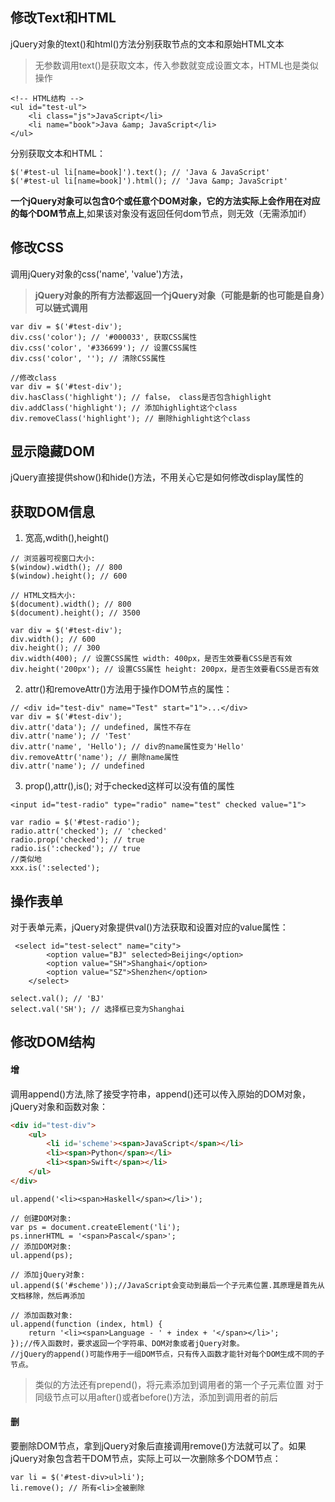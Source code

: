 ## 修改Text和HTML
jQuery对象的text()和html()方法分别获取节点的文本和原始HTML文本
> 无参数调用text()是获取文本，传入参数就变成设置文本，HTML也是类似操作
```
<!-- HTML结构 -->
<ul id="test-ul">
    <li class="js">JavaScript</li>
    <li name="book">Java &amp; JavaScript</li>
</ul>
```
分别获取文本和HTML：
```
$('#test-ul li[name=book]').text(); // 'Java & JavaScript'
$('#test-ul li[name=book]').html(); // 'Java &amp; JavaScript'
```
**一个jQuery对象可以包含0个或任意个DOM对象，它的方法实际上会作用在对应的每个DOM节点上**,如果该对象没有返回任何dom节点，则无效（无需添加if）
## 修改CSS
调用jQuery对象的css('name', 'value')方法，
> **jQuery对象的所有方法都返回一个jQuery对象（可能是新的也可能是自身）可以链式调用**
```
var div = $('#test-div');
div.css('color'); // '#000033', 获取CSS属性
div.css('color', '#336699'); // 设置CSS属性
div.css('color', ''); // 清除CSS属性
```
```
//修改class
var div = $('#test-div');
div.hasClass('highlight'); // false， class是否包含highlight
div.addClass('highlight'); // 添加highlight这个class
div.removeClass('highlight'); // 删除highlight这个class
```

## 显示隐藏DOM
jQuery直接提供show()和hide()方法，不用关心它是如何修改display属性的
## 获取DOM信息
1. 宽高,wdith(),height()

```
// 浏览器可视窗口大小:
$(window).width(); // 800
$(window).height(); // 600

// HTML文档大小:
$(document).width(); // 800
$(document).height(); // 3500

var div = $('#test-div');
div.width(); // 600
div.height(); // 300
div.width(400); // 设置CSS属性 width: 400px，是否生效要看CSS是否有效
div.height('200px'); // 设置CSS属性 height: 200px，是否生效要看CSS是否有效
```
2. attr()和removeAttr()方法用于操作DOM节点的属性：
```
// <div id="test-div" name="Test" start="1">...</div>
var div = $('#test-div');
div.attr('data'); // undefined, 属性不存在
div.attr('name'); // 'Test'
div.attr('name', 'Hello'); // div的name属性变为'Hello'
div.removeAttr('name'); // 删除name属性
div.attr('name'); // undefined
```

3. prop(),attr(),is();
对于checked这样可以没有值的属性
```
<input id="test-radio" type="radio" name="test" checked value="1">
```
```
var radio = $('#test-radio');
radio.attr('checked'); // 'checked'
radio.prop('checked'); // true
radio.is(':checked'); // true
//类似地
xxx.is(':selected');
```
## 操作表单
对于表单元素，jQuery对象提供val()方法获取和设置对应的value属性：
```
 <select id="test-select" name="city">
        <option value="BJ" selected>Beijing</option>
        <option value="SH">Shanghai</option>
        <option value="SZ">Shenzhen</option>
    </select>
```
```
select.val(); // 'BJ'
select.val('SH'); // 选择框已变为Shanghai
```
## 修改DOM结构
#### 增
调用append()方法,除了接受字符串，append()还可以传入原始的DOM对象，jQuery对象和函数对象：
```html
<div id="test-div">
    <ul>
        <li id='scheme'><span>JavaScript</span></li>
        <li><span>Python</span></li>
        <li><span>Swift</span></li>
    </ul>
</div>
```
```
ul.append('<li><span>Haskell</span></li>');

// 创建DOM对象:
var ps = document.createElement('li');
ps.innerHTML = '<span>Pascal</span>';
// 添加DOM对象:
ul.append(ps);

// 添加jQuery对象:
ul.append($('#scheme'));//JavaScript会变动到最后一个子元素位置.其原理是首先从文档移除，然后再添加

// 添加函数对象:
ul.append(function (index, html) {
    return '<li><span>Language - ' + index + '</span></li>';
});//传入函数时，要求返回一个字符串、DOM对象或者jQuery对象。
//jQuery的append()可能作用于一组DOM节点，只有传入函数才能针对每个DOM生成不同的子节点。
```
> 类似的方法还有prepend()，将元素添加到调用者的第一个子元素位置
对于同级节点可以用after()或者before()方法，添加到调用者的前后

#### 删
要删除DOM节点，拿到jQuery对象后直接调用remove()方法就可以了。如果jQuery对象包含若干DOM节点，实际上可以一次删除多个DOM节点：
```
var li = $('#test-div>ul>li');
li.remove(); // 所有<li>全被删除
```



